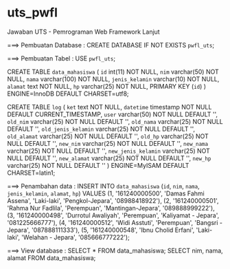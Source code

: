 # uts_pwfl
Jawaban UTS - Pemrograman Web Framework Lanjut

===> Pembuatan Database :
CREATE DATABASE IF NOT EXISTS `pwfl_uts`;

===> Pembuatan Tabel :
USE `pwfl_uts`;

CREATE TABLE `data_mahasiswa` (
  `id` int(11) NOT NULL,
  `nim` varchar(50) NOT NULL,
  `nama` varchar(100) NOT NULL,
  `jenis_kelamin` varchar(10) NOT NULL,
  `alamat` text NOT NULL,
  `hp` varchar(25) NOT NULL,
  PRIMARY KEY (`id`)
) ENGINE=InnoDB DEFAULT CHARSET=utf8;

CREATE TABLE `log` (
  `ket` text NOT NULL,
  `datetime` timestamp NOT NULL DEFAULT CURRENT_TIMESTAMP,
  `user` varchar(50) NOT NULL DEFAULT '',
  `old_nim` varchar(25) NOT NULL DEFAULT '',
  `old_nama` varchar(25) NOT NULL DEFAULT '',
  `old_jenis_kelamin` varchar(25) NOT NULL DEFAULT '',
  `old_alamat` varchar(25) NOT NULL DEFAULT '',
  `old_hp` varchar(25) NOT NULL DEFAULT '',
  `new_nim` varchar(25) NOT NULL DEFAULT '',
  `new_nama` varchar(25) NOT NULL DEFAULT '',
  `new_jenis_kelamin` varchar(25) NOT NULL DEFAULT '',
  `new_alamat` varchar(25) NOT NULL DEFAULT '',
  `new_hp` varchar(25) NOT NULL DEFAULT ''
) ENGINE=MyISAM DEFAULT CHARSET=latin1;

===> Penambahan data :
INSERT INTO `data_mahasiswa` (`id`, `nim`, `nama`, `jenis_kelamin`, `alamat`, `hp`) VALUES
(1, '161240000500', 'Damas Fahmi Assena', 'Laki-laki', 'Pengkol-Jepara', '08988418922'),
(2, '161240000501', 'Rahma Nur Fadlila', 'Perempuan', 'Mantingan-Jepara', '089888999222'),
(3, '161240000498', 'Durrotul Awaliyah', 'Perempuan', 'Kaliyamat - Jepara', '081225666777'),
(4, '161240000512', 'Widi Asstuti', 'Perempuan', 'Bangsri - Jepara', '087888111333'),
(5, '161240000548', 'Ibnu Cholid Erfani', 'Laki-laki', 'Welahan - Jepara', '085666777222');

===> View database :
SELECT * FROM data_mahasiswa;
SELECT nim, nama, alamat FROM data_mahasiswa;